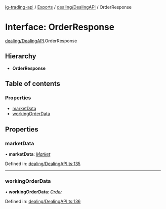 [ig-trading-api](../README.md) / [Exports](../modules.md) / [dealing/DealingAPI](../modules/dealing_dealingapi.md) / OrderResponse

# Interface: OrderResponse

[dealing/DealingAPI](../modules/dealing_dealingapi.md).OrderResponse

## Hierarchy

- **OrderResponse**

## Table of contents

### Properties

- [marketData](dealing_dealingapi.orderresponse.md#marketdata)
- [workingOrderData](dealing_dealingapi.orderresponse.md#workingorderdata)

## Properties

### marketData

• **marketData**: [_Market_](market_marketapi.market.md)

Defined in: [dealing/DealingAPI.ts:135](https://github.com/bennycode/ig-trading-api/blob/e06a01d/src/dealing/DealingAPI.ts#L135)

---

### workingOrderData

• **workingOrderData**: [_Order_](dealing_dealingapi.order.md)

Defined in: [dealing/DealingAPI.ts:136](https://github.com/bennycode/ig-trading-api/blob/e06a01d/src/dealing/DealingAPI.ts#L136)
